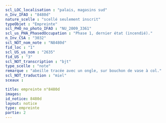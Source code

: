 ```yaml
---
scl_LOC_localisation : "palais, magasins sud"
n_Inv_IFAO : "8480d"
nature_scelle : "scellé seulement inscrit"
typeObjet : "Empreinte"
scl_PHO_no_photo_IFAO : "NU_2009_3361"
scl_us_PHA_PhasedOccupation : "Phase 1, dernier état (incendié)."
n_Inv_CSA : "3032"
scl_NOT_nom_note : "N8480d"
fid_loc : "1"
scl_US_us_nom : "2635"
fid_US : "3"
scl_NOT_transcription : "bjt"
type_scelle : "note"
remarque : "abeille tracée avec un ongle, sur bouchon de vase à col."
scl_NOT_traduction : "miel"
sceaux :

title: empreinte n°8480d
images: 
id_notice: 8480d
layout: notice
type: empreinte
partie: 2
---
```

